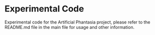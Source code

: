 # Experimental Code

Experimental code for the Artificial Phantasia project, please refer to the README.md file in the main file for usage and other information.
